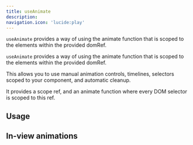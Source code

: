 ```yaml
---
title: useAnimate
description:
navigation.icon: 'lucide:play'
---
```


`useAnimate` provides a way of using the animate function that is scoped to the elements within the provided domRef.

`useAnimate` provides a way of using the animate function that is scoped to the elements within the provided domRef.

This allows you to use manual animation controls, timelines, selectors scoped to your component, and automatic cleanup.

It provides a scope ref, and an animate function where every DOM selector is scoped to this ref.

## Usage

<ComponentPreview name="use-animate" />

## In-view animations

<ComponentPreview name="scroll-animate" />
